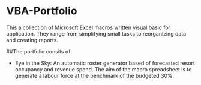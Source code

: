 # VBA-Portfolio

This a collection of Microsoft Excel macros written visual basic for application. They range from simplifying small tasks to reorganizing data and creating reports.

##The portfolio consits of: 

 - Eye in the Sky: An automatic roster generator based of forecasted resort occupancy and revenue spend. The aim of the macro spreadsheet is to generate a labour force at the benchmark of the budgeted 30%. 
